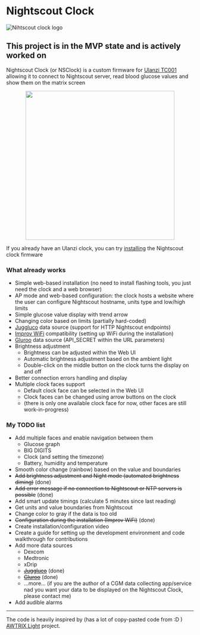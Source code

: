 # Nightscout Clock
![Nihtscout clock logo](https://github.com/ktomy/nightscout-clock/assets/1446257/1198c06d-b017-409d-aca3-2bca63581ecb)
## This project is in the MVP state and is actively worked on

Nightscout Clock (or NSClock) is a custom firmware for [Ulanzi TC001](https://www.ulanzi.com/products/ulanzi-pixel-smart-clock-2882?aff=1191) allowing it to connect to Nightscout server, read blood glucose values and show them on the matrix screen

<p align=center>
<img height="400" src="https://ktomy.github.io/nightscout-clock/nightscout_clock_simple_face.jpg" />
</p>

If you already have an Ulanzi clock, you can try [installing](https://ktomy.github.io/nightscout-clock/) the Nightscout clock firmware

### What already works
* Simple web-based installation (no need to install flashing tools, you just need the clock and a web browser)
* AP mode and web-based configuration: the clock hosts a website where the user can configure Nightscout hostname, units type and low/high limits
* Simple glucose value display with trend arrow
* Changing color based on limits (partially hard-coded)
* [Juggluco](https://www.juggluco.nl/) data source (support for HTTP Nightscout endpoints)
* [Improv WiFi](https://github.com/improv-wifi) compatibility (setting up WiFi during the installation)
* [Gluroo](https://gluroo.com/) data source (API_SECRET within the URL parameters)
* Brightness adjustment
   * Brightness can be adjusted within the Web UI
   * Automatic brightness adjustment based on the ambient light
   * Double-click on the middle button on the clock turns the display on and off
* Better connection errors handling and display
* Multiple clock faces support
   * Default clock face can be selected in the Web UI
   * Clock faces can be changed using arrow buttons on the clock
   * (there is only one available clock face for now, other faces are still work-in-progress)
### My TODO list
* Add multiple faces and enable navigation between them
    * Glucose graph
    * BIG DIGITS
    * Clock (and setting the timezone)
    * Battery, humidity and temperature
* Smooth color change (rainbow) based on the value and boundaries
* ~~Add brightness adjustment and Night mode (automated brightness diming)~~ (done)
* ~~Add error message if no connection to Nightscout or NTP servers is possible~~ (done)
* Add smart update timings (calculate 5 minutes since last reading)
* Get units and value boundaries from Nightscout
* Change color to gray if the data is too old
* ~~Configuration during the installation (Improv WiFi)~~ (done)
* Create installation/configuration video
* Create a guide for setting up the development environment and code walkthrough for contributions
* Add more data sources
   * Dexcom
   * Medtronic
   * xDrip
   * [~~Juggluco~~](https://www.juggluco.nl/) (done)
   * [~~Gluroo~~](https://gluroo.com/) (done)
   * ...more... (if you are the author of a CGM data collecting app/service nad you want your data to be displayed on the Nightscout Clock, please contact me)
* Add audible alarms
 
---
The code is heavily inspired by (has a lot of copy-pasted code from :D ) [AWTRIX Light](https://github.com/Blueforcer/awtrix-light) project.
